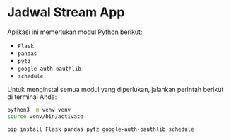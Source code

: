# Jadwal Stream App

Aplikasi ini memerlukan modul Python berikut:

*   `Flask`
*   `pandas`
*   `pytz`
*   `google-auth-oauthlib`
*   `schedule`

Untuk menginstal semua modul yang diperlukan, jalankan perintah berikut di terminal Anda:

```bash
python3 -m venv venv
source venv/bin/activate
```

```bash
pip install Flask pandas pytz google-auth-oauthlib schedule
```